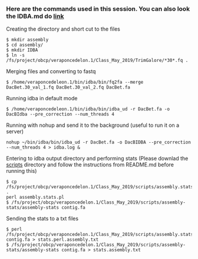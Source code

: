 ### Here are the commands used in this session. You can also look the IDBA.md do [link](https://github.com/avera1988/Genome_Assembly_lecture/blob/master/Doc/IDBA.md)

Creating the directory and short cut to the files

```console
$ mkdir assembly
$ cd assembly/
$ mkdir IDBA
$ ln -s /fs/project/obcp/veraponcedelon.1/Class_May_2019/TrimGalore/*30*.fq .
```
Merging files and converting to fastq

```console
$ /home/veraponcedeleon.1/bin/idba/bin/fq2fa --merge DacBet.30_val_1.fq DacBet.30_val_2.fq DacBet.fa
```

Running idba in default mode

```console
$ /home/veraponcedeleon.1/bin/idba/bin/idba_ud -r DacBet.fa -o DacBIdba --pre_correction --num_threads 4
```

Running with nohup and send it to the background (useful to run it on a server)

```console
nohup ~/bin/idba/bin/idba_ud -r DacBet.fa -o DacBIDBA --pre_correction --num_threads 4 > idba.log &
````

Entering to idba output directory and performing stats (Please downlad the [scripts](https://github.com/avera1988/Genome_Assembly_lecture/tree/master/Scripts) directory and follow the instructions from README.md before running this)

```console
$ cp /fs/project/obcp/veraponcedelon.1/Class_May_2019/scripts/assembly.stats.pl .
perl assembly.stats.pl
$ /fs/project/obcp/veraponcedelon.1/Class_May_2019/scripts/assembly-stats/assembly-stats contig.fa
```

Sending the stats to a txt files

```console
$ perl /fs/project/obcp/veraponcedelon.1/Class_May_2019/scripts/assembly.stats.pl contig.fa > stats.perl.assembly.txt
$ /fs/project/obcp/veraponcedelon.1/Class_May_2019/scripts/assembly-stats/assembly-stats contig.fa > stats.assembly.txt
```

